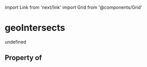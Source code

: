 import Link from 'next/link'
import Grid from '@components/Grid'

# geoIntersects

undefined

## Property of



